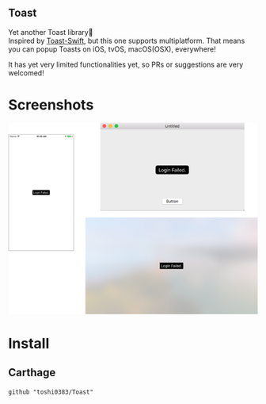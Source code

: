 Toast
---
Yet another Toast library🍞   
Inspired by [Toast-Swift](https://github.com/scalessec/Toast-Swift), but this one supports multiplatform. That means you can popup Toasts on iOS, tvOS, macOS(OSX), everywhere!

It has yet very limited functionalities yet, so PRs or suggestions are very welcomed!

# Screenshots
![](images/screenshot.png)

# Install
## Carthage
```
github "toshi0383/Toast"
```
